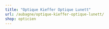 ```yaml
---
title: "Optique Kieffer Optique Lunett"
url: /aubagne/optique-kieffer-optique-lunett/
shop: opticien
---
```

